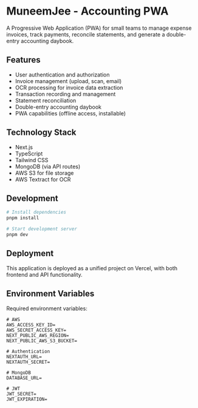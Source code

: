 # MuneemJee - Accounting PWA

A Progressive Web Application (PWA) for small teams to manage expense invoices, track payments, reconcile statements, and generate a double-entry accounting daybook.

## Features

- User authentication and authorization
- Invoice management (upload, scan, email)
- OCR processing for invoice data extraction
- Transaction recording and management
- Statement reconciliation
- Double-entry accounting daybook
- PWA capabilities (offline access, installable)

## Technology Stack

- Next.js
- TypeScript
- Tailwind CSS
- MongoDB (via API routes)
- AWS S3 for file storage
- AWS Textract for OCR

## Development

```bash
# Install dependencies
pnpm install

# Start development server
pnpm dev
```

## Deployment

This application is deployed as a unified project on Vercel, with both frontend and API functionality.

## Environment Variables

Required environment variables:

```
# AWS
AWS_ACCESS_KEY_ID=
AWS_SECRET_ACCESS_KEY=
NEXT_PUBLIC_AWS_REGION=
NEXT_PUBLIC_AWS_S3_BUCKET=

# Authentication
NEXTAUTH_URL=
NEXTAUTH_SECRET=

# MongoDB
DATABASE_URL=

# JWT
JWT_SECRET=
JWT_EXPIRATION=
``` 